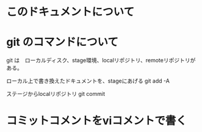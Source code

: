 # このドキュメントについて

# git のコマンドについて

git は　ローカルディスク、stage環境、localリポジトリ、remoteリポジトリがある。

ローカル上で書き換えたドキュメントを、stageにあげる
git add -A

ステージからlocalリポジトリ
git commit 

# コミットコメントをviコメントで書く


